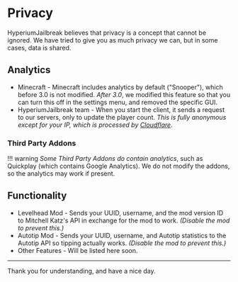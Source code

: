 # Privacy

HyperiumJailbreak believes that privacy is a concept that cannot be ignored.
We have tried to give you as much privacy we can, but in some cases, data is shared.

## Analytics

* Minecraft - Minecraft includes analytics by default ("Snooper"), which before 3.0 is not modified. *After 3.0*, we modified this feature so that you can turn this off in the settings menu, and removed the specific GUI.
* HyperiumJailbreak team - When you start the client, it sends a request to our servers, only to update the player count. *This is fully anonymous except for your IP, which is processed by [Cloudflare](https://cloudflare.com)*.

### Third Party Addons

!!! warning
    *Some Third Party Addons do contain analytics*, such as Quickplay (which contains Google Analytics).
    We do not modify the addons, so the analytics may work if present.

## Functionality

* Levelhead Mod - Sends your UUID, username, and the mod version ID to Mitchell Katz's API in exchange for the mod to work. *(Disable the mod to prevent this.)*
* Autotip Mod - Sends your UUID, username, and Autotip statistics to the Autotip API so tipping actually works. *(Disable the mod to prevent this.)*
* Other Features - Will be listed here soon.

-------

Thank you for understanding, and have a nice day.
